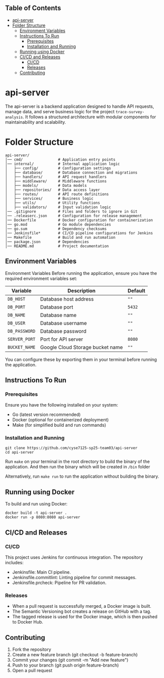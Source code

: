 ## Table of Contents
- [api-server](#api-server)
- [Folder Structure](#folder-structure)
  - [Environment Variables](#environment-variables)
  - [Instructions To Run](#instructions-to-run)
    - [Prerequisites](#prerequisites)
    - [Installation and Running](#installation-and-running)
  - [Running using Docker](#running-using-docker)
  - [CI/CD and Releases](#cicd-and-releases)
    - [CI/CD](#cicd)
    - [Releases](#releases)
  - [Contributing](#contributing)

# api-server
The api-server is a backend application designed to handle API requests, manage data, and serve business logic for the project `trace-survey-analysis`. It follows a structured architecture with modular components for maintainability and scalability.

# Folder Structure
```
api-server/
│── cmd/                # Application entry points
│── internal/           # Internal application logic
│   ├── config/         # Configuration settings
│   ├── database/       # Database connection and migrations
│   ├── handlers/       # API request handlers
│   ├── middleware/     # Middleware functions
│   ├── models/         # Data models
│   ├── repositories/   # Data access layer
│   ├── routes/         # API route definitions
│   ├── services/       # Business logic
│   ├── utils/          # Utility functions
│   ├── validators/     # Input validation logic
│── .gitignore          # Files and folders to ignore in Git
│── .releaserc.json     # Configuration for release management
│── Dockerfile          # Docker configuration for containerization
│── go.mod              # Go module dependencies
│── go.sum              # Dependency checksums
│── Jenkinsfile*        # CI/CD pipeline configurations for Jenkins
│── Makefile            # Build and run automation
│── package.json        # Dependencies
│── README.md           # Project documentation

```

## Environment Variables
Environment Variables
Before running the application, ensure you have the required environment variables set:

| Variable      | Description                            | Default  |
|--------------|----------------------------------------|----------|
| `DB_HOST`    | Database host address                 | `""`     |
| `DB_PORT`    | Database port                         | `5432`   |
| `DB_NAME`    | Database name                         | `""`     |
| `DB_USER`    | Database username                     | `""`     |
| `DB_PASSWORD` | Database password                   | `""`     |
| `SERVER_PORT` | Port for API server                  | `8080`   |
| `BUCKET_NAME` | Google Cloud Storage bucket name    | `""`     |

You can configure these by exporting them in your terminal before running the application.

## Instructions To Run
### Prerequisites
  Ensure you have the following installed on your system:

- Go (latest version recommended)
- Docker (optional for containerized deployment)
- Make (for simplified build and run commands)

### Installation and Running
```
git clone https://github.com/cyse7125-sp25-team03/api-server
cd api-server
```
Run ```make``` on your terminal in the root directory to build the binary of the application. And then run the binary which will be created in `/bin` folder

Alternatively, run ```make run``` to run the application without building the binary.

## Running using Docker
To build and run using Docker:
```
docker build -t api-server .
docker run -p 8080:8080 api-server
```

## CI/CD and Releases

### CI/CD
This project uses Jenkins for continuous integration. The repository includes:

- Jenkinsfile: Main CI pipeline.
- Jenkinsfile.commitlint: Linting pipeline for commit messages.
- Jenkinsfile.prcheck: Pipeline for PR validation.

### Releases
- When a pull request is successfully merged, a Docker image is built.
- The Semantic Versioning bot creates a release on GitHub with a tag.
- The tagged release is used for the Docker image, which is then pushed to Docker Hub.

## Contributing
1. Fork the repository
2. Create a new feature branch (git checkout -b feature-branch)
3. Commit your changes (git commit -m "Add new feature")
4. Push to your branch (git push origin feature-branch)
5. Open a pull request